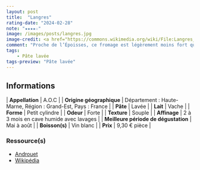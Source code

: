 ```yaml
---
layout: post
title:  "Langres"
rating-date: "2024-02-28"
note: "★★★★☆"
image: /images/posts/langres.jpg
image-credit: <a href="https://commons.wikimedia.org/wiki/File:Langres_fromage_AOP_coupe.jpg">Myrabella / Wikimedia Commons</a>
comment: "Proche de l’Époisses, ce fromage est légèrement moins fort que son homologue. Idéal pour l’apéro, en petite portion."
tags:
    - Pâte lavée
tags-preview: "Pâte lavée"
---
```


## Informations

| **Appellation** | A.O.C |
| **Origine géographique** | Département : Haute-Marne, Région : Grand-Est, Pays : France |
| **Pâte** | Lavée |
| **Lait** | Vache |
| **Forme** | Petit cylindre |
| **Odeur** | Forte |
| **Texture** | Souple |
| **Affinage** | 2 à 3 mois en cave humide avec lavages |
| **Meilleure période de dégustation** | Mai à août |
| **Boisson(s)** | Vin blanc |
| **Prix** | 9,30 € pièce |

### Ressource(s)
* [Androuet](https://androuet.com/Langres-121.html)
* [Wikipédia](https://fr.wikipedia.org/wiki/Langres_(fromage))